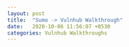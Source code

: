 ```yaml
---
layout: post
title:  "Sumo -> Vulnhub Walkthrough"
date:   2020-10-06 11:56:07 +0530
categories: Vulnhub Walkthroughs
---
```



